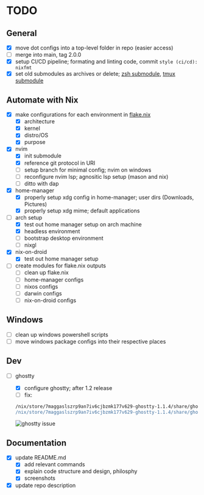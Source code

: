 # TODO

## General

- [x] move dot configs into a top-level folder in repo (easier access)
- [ ] merge into main, tag 2.0.0
- [x] setup CI/CD pipeline; formating and linting code, commit `style (ci/cd): nixfmt`
- [x] set old submodules as archives or delete; [zsh submodule](https://github.com/nooneknowspeter/zsh), [tmux submodule](https://github.com/nooneknowspeter/tmux)

## Automate with Nix

- [x] make configurations for each environment in [flake.nix](./flake.nix)
    - [x] architecture
    - [x] kernel
    - [x] distro/OS
    - [x] purpose

- [x] nvim
    - [x] init submodule
    - [x] reference git protocol in URI
    - [ ] setup branch for minimal config; nvim on windows
    - [ ] reconfigure nvim lsp; agnositic lsp setup (mason and nix)
    - [ ] ditto with dap

- [x] home-manager
    - [x] properly setup xdg config in home-manager; user dirs (Downloads, Pictures)
    - [x] properly setup xdg mime; default applications

- [ ] arch setup
    - [x] test out home manager setup on arch machine
    - [x] headless environment
    - [ ] bootstrap desktop environment
    - [ ] nixgl

- [x] nix-on-droid
    - [x] test out home manager setup

- [ ] create modules for flake.nix outputs
    - [ ] clean up flake.nix
    - [ ] home-manager configs
    - [ ] nixos configs
    - [ ] darwin configs
    - [ ] nix-on-droid configs

## Windows

- [ ] clean up windows powershell scripts
- [ ] move windows package configs into their respective places

## Dev

- [ ] ghostty
    - [x] configure ghostty; after 1.2 release
    - [ ] fix:
    
    ```sh
    /nix/store/7maggaslszrp9an7iv6cjbzmk177v629-ghostty-1.1.4/share/ghostty/shell-integration/zsh/ghostty-integration:142: defining function based on alias `sudo'
    /nix/store/7maggaslszrp9an7iv6cjbzmk177v629-ghostty-1.1.4/share/ghostty/shell-integration/zsh/ghostty-integration:226: parse error near `()'
    ```
    
    ![ghostty issue](https://i.imgur.com/bLFGKFV.png)

## Documentation

- [x] update README.md
    - [x] add relevant commands
    - [x] explain code structure and design, philosphy
    - [x] screenshots
- [x] update repo description
